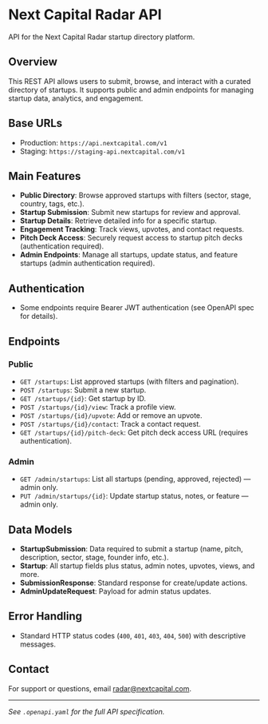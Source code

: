 # Next Capital Radar API

API for the Next Capital Radar startup directory platform.

## Overview

This REST API allows users to submit, browse, and interact with a curated directory of startups. It supports public and admin endpoints for managing startup data, analytics, and engagement.

## Base URLs

- Production: `https://api.nextcapital.com/v1`
- Staging: `https://staging-api.nextcapital.com/v1`

## Main Features

- **Public Directory**: Browse approved startups with filters (sector, stage, country, tags, etc.).
- **Startup Submission**: Submit new startups for review and approval.
- **Startup Details**: Retrieve detailed info for a specific startup.
- **Engagement Tracking**: Track views, upvotes, and contact requests.
- **Pitch Deck Access**: Securely request access to startup pitch decks (authentication required).
- **Admin Endpoints**: Manage all startups, update status, and feature startups (admin authentication required).

## Authentication

- Some endpoints require Bearer JWT authentication (see OpenAPI spec for details).

## Endpoints

### Public

- `GET /startups`: List approved startups (with filters and pagination).
- `POST /startups`: Submit a new startup.
- `GET /startups/{id}`: Get startup by ID.
- `POST /startups/{id}/view`: Track a profile view.
- `POST /startups/{id}/upvote`: Add or remove an upvote.
- `POST /startups/{id}/contact`: Track a contact request.
- `GET /startups/{id}/pitch-deck`: Get pitch deck access URL (requires authentication).

### Admin

- `GET /admin/startups`: List all startups (pending, approved, rejected) — admin only.
- `PUT /admin/startups/{id}`: Update startup status, notes, or feature — admin only.

## Data Models

- **StartupSubmission**: Data required to submit a startup (name, pitch, description, sector, stage, founder info, etc.).
- **Startup**: All startup fields plus status, admin notes, upvotes, views, and more.
- **SubmissionResponse**: Standard response for create/update actions.
- **AdminUpdateRequest**: Payload for admin status updates.

## Error Handling

- Standard HTTP status codes (`400`, `401`, `403`, `404`, `500`) with descriptive messages.

## Contact

For support or questions, email [radar@nextcapital.com](mailto:radar@nextcapital.com).

---

_See `.openapi.yaml` for the full API specification._